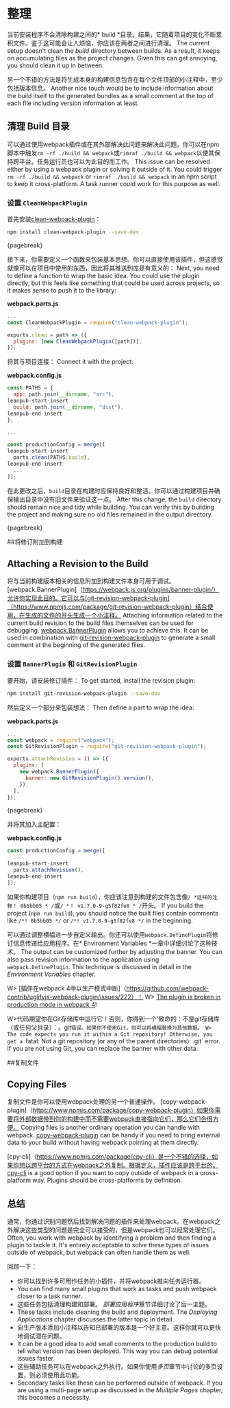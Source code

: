 # 整理

当前安装程序不会清除构建之间的* build *目录。结果，它随着项目的变化不断累积文件。鉴于这可能会让人烦恼，你应该在两者之间进行清理。
The current setup doesn't clean the *build* directory between builds. As a result, it keeps on accumulating files as the project changes. Given this can get annoying, you should clean it up in between.

另一个不错的方法是将生成本身的构建信息包含在每个文件顶部的小注释中，至少包括版本信息。
Another nice touch would be to include information about the build itself to the generated bundles as a small comment at the top of each file including version information at least.

## 清理 Build 目录

可以通过使用webpack插件或在其外部解决此问题来解决此问题。你可以在npm脚本中触发`rm -rf ./build && webpack`或`rimraf ./build && webpack`以使其保持跨平台。任务运行员也可以为此目的而工作。
This issue can be resolved either by using a webpack plugin or solving it outside of it. You could trigger `rm -rf ./build && webpack` or `rimraf ./build && webpack` in an npm script to keep it cross-platform. A task runner could work for this purpose as well.

### 设置 `CleanWebpackPlugin`

首先安装[clean-webpack-plugin](https://www.npmjs.com/package/clean-webpack-plugin)：

```bash
npm install clean-webpack-plugin --save-dev
```

{pagebreak}

接下来，你需要定义一个函数来包装基本思想。你可以直接使用该插件，但这感觉就像可以在项目中使用的东西，因此将其推送到库是有意义的：
Next, you need to define a function to wrap the basic idea. You could use the plugin directly, but this feels like something that could be used across projects, so it makes sense to push it to the library:

**webpack.parts.js**

```javascript
...
const CleanWebpackPlugin = require("clean-webpack-plugin");

exports.clean = path => ({
  plugins: [new CleanWebpackPlugin([path])],
});
```

将其与项目连接：
Connect it with the project:

**webpack.config.js**

```javascript
const PATHS = {
  app: path.join(__dirname, "src"),
leanpub-start-insert
  build: path.join(__dirname, "dist"),
leanpub-end-insert
};

...

const productionConfig = merge([
leanpub-start-insert
  parts.clean(PATHS.build),
leanpub-end-insert
  ...
]);
```

在此更改之后，`build`目录在构建时应保持良好和整洁。你可以通过构建项目并确保输出目录中没有旧文件来验证这一点。
After this change, the `build` directory should remain nice and tidy while building. You can verify this by building the project and making sure no old files remained in the output directory.

{pagebreak}

##将修订附加到构建
## Attaching a Revision to the Build

将与当前构建版本相关的信息附加到构建文件本身可用于调试。 [webpack.BannerPlugin]（https://webpack.js.org/plugins/banner-plugin/）允许你实现此目的。它可以与[git-revision-webpack-plugin]（https://www.npmjs.com/package/git-revision-webpack-plugin）结合使用，在生成的文件的开头生成一个小注释。
Attaching information related to the current build revision to the build files themselves can be used for debugging. [webpack.BannerPlugin](https://webpack.js.org/plugins/banner-plugin/) allows you to achieve this. It can be used in combination with [git-revision-webpack-plugin](https://www.npmjs.com/package/git-revision-webpack-plugin) to generate a small comment at the beginning of the generated files.

### 设置 `BannerPlugin` 和 `GitRevisionPlugin`

要开始，请安装修订插件：
To get started, install the revision plugin:

```bash
npm install git-revision-webpack-plugin --save-dev
```

然后定义一个部分来包装想法：
Then define a part to wrap the idea:

**webpack.parts.js**

```javascript
...
const webpack = require("webpack");
const GitRevisionPlugin = require("git-revision-webpack-plugin");

exports.attachRevision = () => ({
  plugins: [
    new webpack.BannerPlugin({
      banner: new GitRevisionPlugin().version(),
    }),
  ],
});
```

{pagebreak}

并将其加入主配置：

**webpack.config.js**

```javascript
const productionConfig = merge([
  ...
leanpub-start-insert
  parts.attachRevision(),
leanpub-end-insert
]);
```

如果你构建项目（`npm run build`），你应该注意到构建的文件包含像`/ *这样的注释！ 0b5bb05 * /`或`/ *！ v1.7.0-9-g5f82fe8 * /`开头。
If you build the project (`npm run build`), you should notice the built files contain comments like `/*! 0b5bb05 */` or `/*! v1.7.0-9-g5f82fe8 */` in the beginning.

可以通过调整横幅进一步自定义输出。你还可以使用`webpack.DefinePlugin`将修订信息传递给应用程序。在* Environment Variables *一章中详细讨论了这种技术。
The output can be customized further by adjusting the banner. You can also pass revision information to the application using `webpack.DefinePlugin`. This technique is discussed in detail in the *Environment Variables* chapter.

W> [插件在webpack 4中以生产模式中断]（https://github.com/webpack-contrib/uglifyjs-webpack-plugin/issues/222）！
W> [The plugin is broken in production mode in webpack 4](https://github.com/webpack-contrib/uglifyjs-webpack-plugin/issues/222)!

W>代码期望你在Git存储库中运行它！否则，你得到一个'致命的：不是git存储库（或任何父目录）：。git`错误。如果你不使用Git，则可以将横幅替换为其他数据。
W> The code expects you run it within a Git repository! Otherwise, you get a `fatal: Not a git repository (or any of the parent directories): .git` error. If you are not using Git, you can replace the banner with other data.

##复制文件
## Copying Files

复制文件是你可以使用webpack处理的另一个普通操作。 [copy-webpack-plugin]（https://www.npmjs.com/package/copy-webpack-plugin）如果你需要将外部数据带到你的构建中而不需要webpack直接指向它们，那么它们会很方便。
Copying files is another ordinary operation you can handle with webpack. [copy-webpack-plugin](https://www.npmjs.com/package/copy-webpack-plugin) can be handy if you need to bring external data to your build without having webpack pointing at them directly.

[cpy-cli]（https://www.npmjs.com/package/cpy-cli）是一个不错的选择，如果你想以跨平台的方式在webpack之外复制。根据定义，插件应该是跨平台的。
[cpy-cli](https://www.npmjs.com/package/cpy-cli) is a good option if you want to copy outside of webpack in a cross-platform way. Plugins should be cross-platforms by definition.

## 总结

通常，你通过识别问题然后找到解决问题的插件来处理webpack。在webpack之外解决这些类型的问题是完全可以接受的，但是webpack也可以经常处理它们。
Often, you work with webpack by identifying a problem and then finding a plugin to tackle it. It's entirely acceptable to solve these types of issues outside of webpack, but webpack can often handle them as well.

回顾一下：

* 你可以找到许多可用作任务的小插件，并将webpack推向任务运行器。
* You can find many small plugins that work as tasks and push webpack closer to a task runner.
* 这些任务包括清理构建和部署。 *部署应用程序*章节详细讨论了后一主题。
* These tasks include cleaning the build and deployment. The *Deploying Applications* chapter discusses the latter topic in detail.
* 向生产版本添加小注释以告知已部署的版本是一个好主意。这样你就可以更快地调试潜在问题。
* It can be a good idea to add small comments to the production build to tell what version has been deployed. This way you can debug potential issues faster.
* 这些辅助任务可以在webpack之外执行。如果你使用*多页*章节中讨论的多页设置，则必须使用此功能。
* Secondary tasks like these can be performed outside of webpack. If you are using a multi-page setup as discussed in the *Multiple Pages* chapter, this becomes a necessity.

